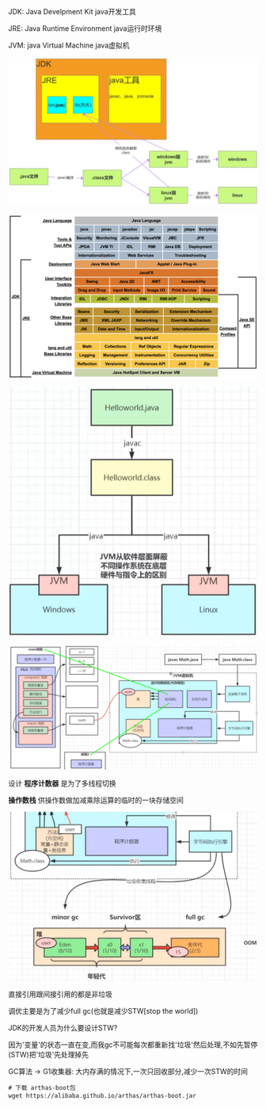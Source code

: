 JDK: Java Develpment Kit java开发工具

JRE: Java Runtime Environment java运行时环境

JVM: java Virtual Machine java虚拟机



![image-20211102182154035](images/image-20211102182154035.png)

![image-20211102182545827](images/image-20211102182545827.png)

![image-20211102182730497](images/image-20211102182730497.png)



![image-20211102204237374](images/image-20211102204237374.png)



设计 **程序计数器** 是为了多线程切换

**操作数栈** 供操作数做加减乘除运算的临时的一块存储空间

![](images/image-20211102191856286.png)

直接引用跟间接引用的都是非垃圾

调优主要是为了减少full gc(也就是减少STW[stop the world])



JDK的开发人员为什么要设计STW?

因为'变量'的状态一直在变,而我gc不可能每次都重新找'垃圾'然后处理,不如先暂停(STW)把'垃圾'先处理掉先



GC算法 -> G1收集器: 大内存满的情况下,一次只回收部分,减少一次STW的时间

```shell
# 下载 arthas-boot包
wget https://alibaba.github.io/arthas/arthas-boot.jar
```


